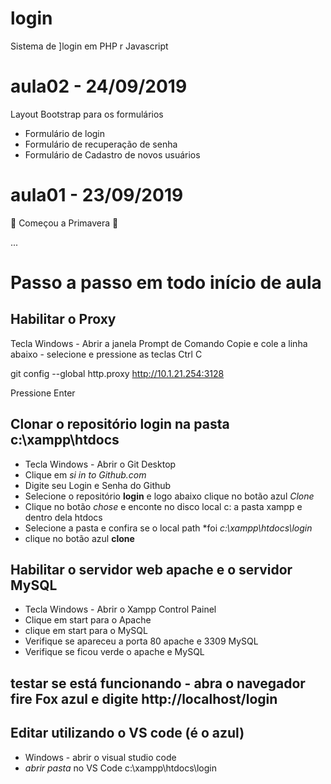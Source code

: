 # login
Sistema de ]login em PHP r Javascript

# aula02 - 24/09/2019
Layout Bootstrap para os formulários
 - Formulário de login
 - Formulário de recuperação de senha
 - Formulário de Cadastro de novos usuários

# aula01 - 23/09/2019
 🍆    Começou a Primavera  🍆

...
# Passo a passo em todo início de aula

## Habilitar o Proxy
 Tecla Windows - Abrir a janela Prompt de Comando
Copie e cole a linha abaixo - selecione e pressione as teclas Ctrl C

git config --global http.proxy http://10.1.21.254:3128

Pressione Enter


## Clonar o repositório **login** na pasta **c:\xampp\htdocs**
- Tecla Windows - Abrir o Git Desktop
- Clique em *si in to Github.com*
- Digite seu Login e Senha do Github
- Selecione o repositório **login** e logo abaixo clique no botão azul *Clone*
- Clique no botão *chose* e enconte no disco local c: a pasta xampp e dentro dela htdocs
- Selecione a pasta e confira se o local path  *foi *c:\xampp\htdocs\login*
- clique no botão azul **clone**

## Habilitar o servidor web **apache** e o servidor **MySQL**
- Tecla Windows - Abrir o Xampp Control Painel
- Clique em start para o Apache
- clique em start para o MySQL
- Verifique se apareceu a porta 80 apache e 3309 MySQL
- Verifique se ficou verde o apache e MySQL

## testar se está funcionando - abra o navegador fire Fox azul e digite http://localhost/login

## Editar utilizando o VS code (é o azul)
- Windows - abrir o visual studio code 
- *abrir pasta* no VS Code c:\xampp\htdocs\login
